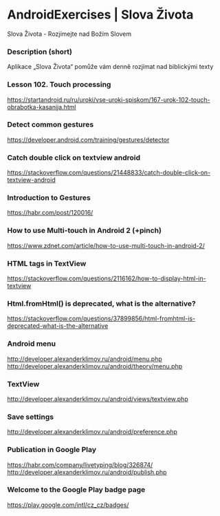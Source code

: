 # AndroidExercises | Slova Života
Slova Života - Rozjímejte nad Božím Slovem

### Description (short)
Aplikace „Slova Života“ pomůže vám denně rozjímat nad biblickými texty

### Lesson 102. Touch processing
https://startandroid.ru/ru/uroki/vse-uroki-spiskom/167-urok-102-touch-obrabotka-kasanija.html

### Detect common gestures
https://developer.android.com/training/gestures/detector

### Catch double click on textview android
https://stackoverflow.com/questions/21448833/catch-double-click-on-textview-android

### Introduction to Gestures
https://habr.com/post/120016/

### How to use Multi-touch in Android 2 (+pinch)
https://www.zdnet.com/article/how-to-use-multi-touch-in-android-2/

### HTML tags in TextView
https://stackoverflow.com/questions/2116162/how-to-display-html-in-textview

### Html.fromHtml() is deprecated, what is the alternative?
https://stackoverflow.com/questions/37899856/html-fromhtml-is-deprecated-what-is-the-alternative

### Android menu
http://developer.alexanderklimov.ru/android/menu.php
http://developer.alexanderklimov.ru/android/theory/menu.php

### TextView
http://developer.alexanderklimov.ru/android/views/textview.php

### Save settings
http://developer.alexanderklimov.ru/android/preference.php

### Publication in Google Play
https://habr.com/company/livetyping/blog/326874/
http://developer.alexanderklimov.ru/android/publish.php

### Welcome to the Google Play badge page
https://play.google.com/intl/cz_cz/badges/
